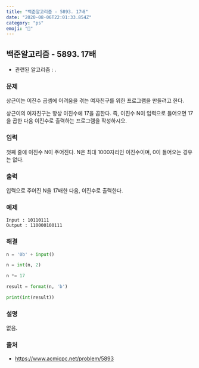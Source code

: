 ```yaml
---
title: "백준알고리즘 - 5893. 17배"
date: "2020-08-06T22:01:33.854Z"
category: "ps"
emoji: "🔢"
---
```


## 백준알고리즘 - 5893. 17배

- 관련된 알고리즘 : .

### 문제

상근이는 이진수 곱셈에 어려움을 겪는 여자친구를 위한 프로그램을 만들려고 한다.

상근이의 여자친구는 항상 이진수에 17을 곱한다. 즉, 이진수 N이 입력으로 들어오면 17을 곱한 다음 이진수로 출력하는 프로그램을 작성하시오.

### 입력

첫째 줄에 이진수 N이 주어진다. N은 최대 1000자리인 이진수이며, 0이 들어오는 경우는 없다.

### 출력

입력으로 주어진 N을 17배한 다음, 이진수로 출력한다.

### 예제

```
Input : 10110111
Output : 110000100111
```

### 해결 

```python
n = '0b' + input()

n = int(n, 2)

n *= 17

result = format(n, 'b')

print(int(result))
```

### 설명

없음.

### 출처

- https://www.acmicpc.net/problem/5893
